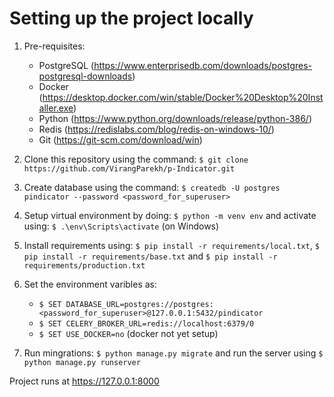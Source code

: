 # Setting up the project locally

1. Pre-requisites:

   - PostgreSQL (https://www.enterprisedb.com/downloads/postgres-postgresql-downloads)
   - Docker (https://desktop.docker.com/win/stable/Docker%20Desktop%20Installer.exe)
   - Python (https://www.python.org/downloads/release/python-386/)
   - Redis (https://redislabs.com/blog/redis-on-windows-10/)
   - Git (https://git-scm.com/download/win)

2. Clone this repository using the command:
   `$ git clone https://github.com/VirangParekh/p-Indicator.git`

3. Create database using the command:
   `$ createdb -U postgres pindicator --password <password_for_superuser>`

4. Setup virtual environment by doing:
   `$ python -m venv env` and activate using:
   `$ .\env\Scripts\activate` (on Windows)

5. Install requirements using:
   `$ pip install -r requirements/local.txt`,
   `$ pip install -r requirements/base.txt` and
   `$ pip install -r requirements/production.txt`

6. Set the environment varibles as:

   - `$ SET DATABASE_URL=postgres://postgres:<password_for_superuser>@127.0.0.1:5432/pindicator`
   - `$ SET CELERY_BROKER_URL=redis://localhost:6379/0`
   - `$ SET USE_DOCKER=no` (docker not yet setup)

7. Run mingrations:
   `$ python manage.py migrate` and run the server using `$ python manage.py runserver`

Project runs at https://127.0.0.1:8000
